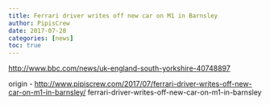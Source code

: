 ```yaml
---
title: Ferrari driver writes off new car on M1 in Barnsley
author: PipisCrew
date: 2017-07-28
categories: [news]
toc: true
---
```


http://www.bbc.com/news/uk-england-south-yorkshire-40748897

origin - http://www.pipiscrew.com/2017/07/ferrari-driver-writes-off-new-car-on-m1-in-barnsley/ ferrari-driver-writes-off-new-car-on-m1-in-barnsley